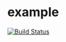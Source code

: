 # example
[![Build Status](https://travis-ci.org/arturo126/example.svg?branch=master)](https://travis-ci.org/arturo126/example)

